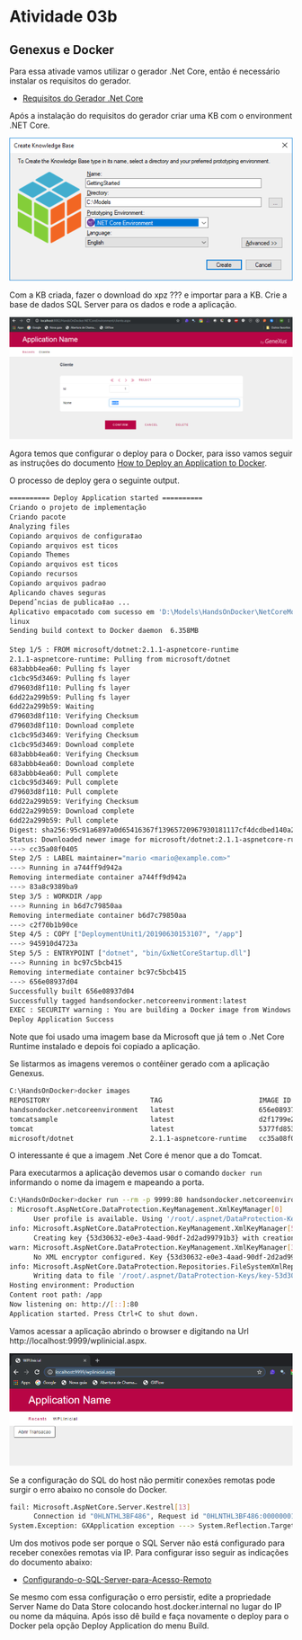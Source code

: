 # Atividade 03b

## Genexus e Docker

Para essa ativade vamos utilizar o gerador .Net Core, então é necessário instalar os requisitos do gerador.

- [Requisitos do Gerador .Net Core](https://wiki.genexus.com/commwiki/servlet/wiki?38605,.Net+Core+Generator+Requirements)

Após a instalação do requisitos do gerador criar uma KB com o environment .NET Core.

![KB NET Core](imagens/geradornetcore.png)

Com a KB criada, fazer o download do xpz ??? e importar para a KB. Crie a base de dados SQL Server para os dados e rode a aplicação.

![Web App GX](imagens/webappgx.png)

Agora temos que configurar o deploy para o Docker, para isso vamos seguir as instruções do documento [How to Deploy an Application to Docker](https://wiki.genexus.com/commwiki/servlet/wiki?36951,How+to+Deploy+an+Application+to+Docker).

O processo de deploy gera o seguinte output.

```bash
========== Deploy Application started ==========
Criando o projeto de implementação
Criando pacote
Analyzing files
Copiando arquivos de configura‡ao
Copiando arquivos est ticos
Copiando Themes
Copiando arquivos est ticos
Copiando recursos
Copiando arquivos padrao
Aplicando chaves seguras
Dependˆncias de publica‡ao ...
Aplicativo empacotado com sucesso em 'D:\Models\HandsOnDocker\NetCoreModel\Deploy\DOCKER\DeploymentUnit1\20190630153107'
linux
Sending build context to Docker daemon  6.358MB

Step 1/5 : FROM microsoft/dotnet:2.1.1-aspnetcore-runtime
2.1.1-aspnetcore-runtime: Pulling from microsoft/dotnet
683abbb4ea60: Pulling fs layer
c1cbc95d3469: Pulling fs layer
d79603d8f110: Pulling fs layer
6dd22a299b59: Pulling fs layer
6dd22a299b59: Waiting
d79603d8f110: Verifying Checksum
d79603d8f110: Download complete
c1cbc95d3469: Verifying Checksum
c1cbc95d3469: Download complete
683abbb4ea60: Verifying Checksum
683abbb4ea60: Download complete
683abbb4ea60: Pull complete
c1cbc95d3469: Pull complete
d79603d8f110: Pull complete
6dd22a299b59: Verifying Checksum
6dd22a299b59: Download complete
6dd22a299b59: Pull complete
Digest: sha256:95c91a6897a0d65416367f13965720967930181117cf4dcdbed140a2033cfa70
Status: Downloaded newer image for microsoft/dotnet:2.1.1-aspnetcore-runtime
---> cc35a08f0405
Step 2/5 : LABEL maintainer="mario <mario@example.com>"
---> Running in a744ff9d942a
Removing intermediate container a744ff9d942a
---> 83a8c9389ba9
Step 3/5 : WORKDIR /app
---> Running in b6d7c79850aa
Removing intermediate container b6d7c79850aa
---> c2f70b1b90ce
Step 4/5 : COPY ["DeploymentUnit1/20190630153107", "/app"]
---> 945910d4723a
Step 5/5 : ENTRYPOINT ["dotnet", "bin/GxNetCoreStartup.dll"]
---> Running in bc97c5bcb415
Removing intermediate container bc97c5bcb415
---> 656e08937d04
Successfully built 656e08937d04
Successfully tagged handsondocker.netcoreenvironment:latest
EXEC : SECURITY warning : You are building a Docker image from Windows against a non-Windows Docker host. All files and directories added to build context will have '-rwxr-xr-x' permissions. It is recommended to double check and reset permissions for sensitive files and directories. [C:\Program Files (x86)\GeneXus\GeneXus16\DeploymentTargets\Docker\deploy.msbuild]
Deploy Application Success
```
Note que foi usado uma imagem base da Microsoft que já tem o .Net Core Runtime instalado e depois foi copiado a aplicação.

Se listarmos as imagens veremos o contêiner gerado com a aplicação Genexus.

```bash
C:\HandsOnDocker>docker images
REPOSITORY                         TAG                        IMAGE ID            CREATED             SIZE
handsondocker.netcoreenvironment   latest                     656e08937d04        4 minutes ago       261MB
tomcatsample                       latest                     d2f1799e252d        4 hours ago         506MB
tomcat                             latest                     5377fd8533c3        2 weeks ago         506MB
microsoft/dotnet                   2.1.1-aspnetcore-runtime   cc35a08f0405        11 months ago       255MB
```

O interessante é que a imagem .Net Core é menor que a do Tomcat.

Para executarmos a aplicação devemos usar o comando `docker run` informando o nome da imagem e mapeando a porta.

```bash
C:\HandsOnDocker>docker run --rm -p 9999:80 handsondocker.netcoreenvironment
: Microsoft.AspNetCore.DataProtection.KeyManagement.XmlKeyManager[0]
      User profile is available. Using '/root/.aspnet/DataProtection-Keys' as key repository; keys will not be encrypted at rest.
info: Microsoft.AspNetCore.DataProtection.KeyManagement.XmlKeyManager[58]
      Creating key {53d30632-e0e3-4aad-90df-2d2ad99791b3} with creation date 2019-06-30 18:58:58Z, activation date 2019-06-30 18:58:58Z, and expiration date 2019-09-28 18:58:58Z.
warn: Microsoft.AspNetCore.DataProtection.KeyManagement.XmlKeyManager[35]
      No XML encryptor configured. Key {53d30632-e0e3-4aad-90df-2d2ad99791b3} may be persisted to storage in unencrypted form.
info: Microsoft.AspNetCore.DataProtection.Repositories.FileSystemXmlRepository[39]
      Writing data to file '/root/.aspnet/DataProtection-Keys/key-53d30632-e0e3-4aad-90df-2d2ad99791b3.xml'.
Hosting environment: Production
Content root path: /app
Now listening on: http://[::]:80
Application started. Press Ctrl+C to shut down.
```
Vamos acessar a aplicação abrindo o browser e digitando na Url http://localhost:9999/wplinicial.aspx.

![web app gx no docker](imagens/webappgxnodocker.png)

Se a configuração do SQL do host não permitir conexões remotas pode surgir o erro abaixo no console do Docker.

```bash
fail: Microsoft.AspNetCore.Server.Kestrel[13]
      Connection id "0HLNTHL3BF486", Request id "0HLNTHL3BF486:00000001": An unhandled exception was thrown by the application.
System.Exception: GXApplication exception ---> System.Reflection.TargetInvocationException: Exception has been thrown by the target of an invocation. ---> GeneXus.Data.GxADODataException: Type:GeneXus.Data.GxADODataException.A network-related or instance-specific error occurred while establishing a connection to SQL Server. The server was not found or was not accessible. Verify that the instance name is correct and that SQL Server is configured to allow remote connections. 
```
Um dos motivos pode ser porque o SQL Server não está configurado para receber conexões remotas via IP. Para configurar isso seguir as indicações do documento abaixo:

- [Configurando-o-SQL-Server-para-Acesso-Remoto](pdfs/Configurando-o-SQL-Server-para-Acesso-Remoto.pdf)

Se mesmo com essa configuração o erro persistir, edite a propriedade Server Name do Data Store colocando host.docker.internal no lugar do IP ou nome da máquina. Após isso dê build e faça novamente o deploy para o Docker pela opção Deploy Application do menu Build.


